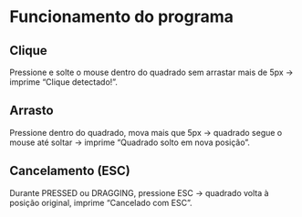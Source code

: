 # Funcionamento do programa

## Clique
Pressione e solte o mouse dentro do quadrado sem arrastar mais de 5px → imprime “Clique detectado!”.

## Arrasto
Pressione dentro do quadrado, mova mais que 5px → quadrado segue o mouse até soltar → imprime “Quadrado solto em nova posição”.

## Cancelamento (ESC)
Durante PRESSED ou DRAGGING, pressione ESC → quadrado volta à posição original, imprime “Cancelado com ESC”.
